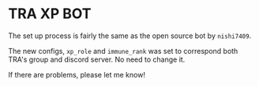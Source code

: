# TRA XP BOT

The set up process is fairly the same as the open source bot by `nishi7409`.

The new configs, `xp_role` and `immune_rank` was set to correspond both TRA's group and discord server. No need to change it.

If there are problems, please let me know!
